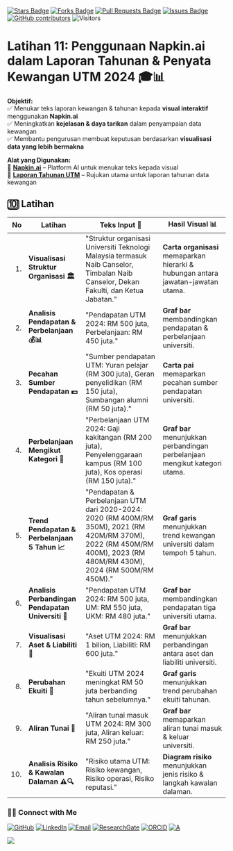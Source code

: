 <a href="https://github.com/drshahizan/short-course/stargazers"><img src="https://img.shields.io/github/stars/drshahizan/short-course" alt="Stars Badge"/></a>
<a href="https://github.com/drshahizan/short-course/network/members"><img src="https://img.shields.io/github/forks/drshahizan/short-course" alt="Forks Badge"/></a>
<a href="https://github.com/drshahizan/short-course/pulls"><img src="https://img.shields.io/github/issues-pr/drshahizan/short-course" alt="Pull Requests Badge"/></a>
<a href="https://github.com/drshahizan/short-course"><img src="https://img.shields.io/github/issues/drshahizan/short-course" alt="Issues Badge"/></a>
<a href="https://github.com/drshahizan/short-course/graphs/contributors"><img alt="GitHub contributors" src="https://img.shields.io/github/contributors/drshahizan/short-course?color=2b9348"></a>
![Visitors](https://api.visitorbadge.io/api/visitors?path=https%3A%2F%2Fgithub.com%2Fdrshahizan%2Fshort-course&labelColor=%23d9e3f0&countColor=%23697689&style=flat)

# Latihan 11: Penggunaan Napkin.ai dalam Laporan Tahunan & Penyata Kewangan UTM 2024 🎓📊

**Objektif:**  
✅ Menukar teks laporan kewangan & tahunan kepada **visual interaktif** menggunakan **Napkin.ai**  
✅ Meningkatkan **kejelasan & daya tarikan** dalam penyampaian data kewangan  
✅ Membantu pengurusan membuat keputusan berdasarkan **visualisasi data yang lebih bermakna**  

**Alat yang Digunakan:**  
🔹 **[Napkin.ai](https://app.napkin.ai/)** – Platform AI untuk menukar teks kepada visual  
🔹 **[Laporan Tahunan UTM](https://osca.utm.my/annual-report/)** – Rujukan utama untuk laporan tahunan data kewangan  

## 🔟 Latihan

| **No** | **Latihan** | **Teks Input 📑** | **Hasil Visual 📊** |
|--------:|------------|-------------------|---------------------|
| 1. | **Visualisasi Struktur Organisasi 🏛️** | "Struktur organisasi Universiti Teknologi Malaysia termasuk Naib Canselor, Timbalan Naib Canselor, Dekan Fakulti, dan Ketua Jabatan." | **Carta organisasi** memaparkan hierarki & hubungan antara jawatan-jawatan utama. |
| 2. | **Analisis Pendapatan & Perbelanjaan 💰📊** | "Pendapatan UTM 2024: RM 500 juta, Perbelanjaan: RM 450 juta." | **Graf bar** membandingkan pendapatan & perbelanjaan universiti. |
| 3. | **Pecahan Sumber Pendapatan 💵** | "Sumber pendapatan UTM: Yuran pelajar (RM 300 juta), Geran penyelidikan (RM 150 juta), Sumbangan alumni (RM 50 juta)." | **Carta pai** memaparkan pecahan sumber pendapatan universiti. |
| 4. | **Perbelanjaan Mengikut Kategori 📑** | "Perbelanjaan UTM 2024: Gaji kakitangan (RM 200 juta), Penyelenggaraan kampus (RM 100 juta), Kos operasi (RM 150 juta)." | **Graf bar** menunjukkan perbandingan perbelanjaan mengikut kategori utama. |
| 5. | **Trend Pendapatan & Perbelanjaan 5 Tahun 📈** | "Pendapatan & Perbelanjaan UTM dari 2020-2024: 2020 (RM 400M/RM 350M), 2021 (RM 420M/RM 370M), 2022 (RM 450M/RM 400M), 2023 (RM 480M/RM 430M), 2024 (RM 500M/RM 450M)." | **Graf garis** menunjukkan trend kewangan universiti dalam tempoh 5 tahun. |
| 6. | **Analisis Perbandingan Pendapatan Universiti 🏫** | "Pendapatan UTM 2024: RM 500 juta, UM: RM 550 juta, UKM: RM 480 juta." | **Graf bar** membandingkan pendapatan tiga universiti utama. |
| 7. | **Visualisasi Aset & Liabiliti 🏦** | "Aset UTM 2024: RM 1 bilion, Liabiliti: RM 600 juta." | **Graf bar** menunjukkan perbandingan antara aset dan liabiliti universiti. |
| 8. | **Perubahan Ekuiti 🔄** | "Ekuiti UTM 2024 meningkat RM 50 juta berbanding tahun sebelumnya." | **Graf garis** menunjukkan trend perubahan ekuiti tahunan. |
| 9. | **Aliran Tunai 💸** | "Aliran tunai masuk UTM 2024: RM 300 juta, Aliran keluar: RM 250 juta." | **Graf bar** memaparkan aliran tunai masuk & keluar universiti. |
| 10. | **Analisis Risiko & Kawalan Dalaman ⚠️🔍** | "Risiko utama UTM: Risiko kewangan, Risiko operasi, Risiko reputasi." | **Diagram risiko** menunjukkan jenis risiko & langkah kawalan dalaman. |

### 🙌🏻 Connect with Me
<p align="left">
    <a href="https://github.com/drshahizan" target="_blank"><img alt="GitHub" src="https://img.shields.io/badge/-@drshahizan-181717?style=flat-square&logo=GitHub&logoColor=white"></a>
    <a href="https://www.linkedin.com/in/drshahizan" target="_blank"><img alt="LinkedIn" src="https://img.shields.io/badge/-drshahizan-blue?style=flat-square&logo=Linkedin&logoColor=white&link=https://www.linkedin.com/in/drshahizan/"></a>
    <a href="mailto:shahizan@utm.my" target="_blank"><img alt="Email" src="https://img.shields.io/badge/-shahizan@utm.my-c14438?style=flat-square&logo=Gmail&logoColor=white&link=mailto:shahizan@utm.my.com"></a>
    <a href="https://www.researchgate.net/profile/Mohd-Othman-28" target="_blank"><img alt="ResearchGate" src="https://img.shields.io/badge/-ResearchGate-00CCBB?style=flat-square&logo=ResearchGate&logoColor=white"></a>
    <a href="https://orcid.org/0000-0003-4261-1873" target="_blank"><img alt="ORCID" src="https://img.shields.io/badge/-ORCID-A6CE39?style=flat-square&logo=ORCID&logoColor=white"></a> 
 <a href="https://visitorbadge.io/status?path=https%3A%2F%2Fgithub.com%2Fdrshahizan" target="_blank"><img alt="A" src="https://api.visitorbadge.io/api/visitors?path=https%3A%2F%2Fgithub.com%2Fdrshahizan&labelColor=%23697689&countColor=%23555555&style=plastic"></a>
 
![](https://hit.yhype.me/github/profile?user_id=81284918)
</p>

